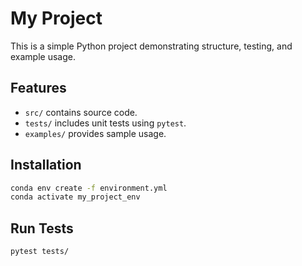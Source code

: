 # My Project

This is a simple Python project demonstrating structure, testing, and example usage.

## Features
- `src/` contains source code.
- `tests/` includes unit tests using `pytest`.
- `examples/` provides sample usage.

## Installation

```bash
conda env create -f environment.yml
conda activate my_project_env
```

## Run Tests

```bash
pytest tests/
```